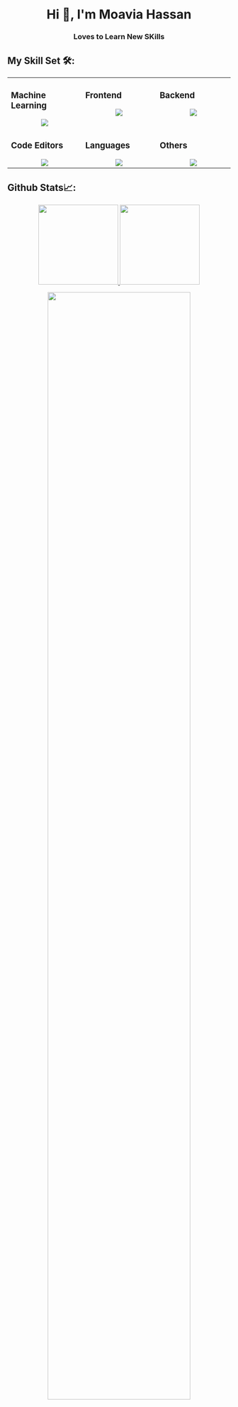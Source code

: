 <h1 align="center">Hi 👋, I'm Moavia Hassan</h1>
<h3 align="center">Loves to Learn New SKills</h3>

##  My Skill Set 🛠️:

<table><tr><td valign="top" width="25%">
  
### Machine Learning
<a href="https://github.com/Moavia-Hassan/">
<div align="center">
       <img src="https://skillicons.dev/icons?i=tensorflow,scikitlearn,opencv,numpy,pandas,matplotlib,pil,&perline=4" /> 
</div>
</a>
</td><td valign="top" width="25%">

### Frontend  
<a href="https://github.com/Moavia-Hassan/">
<div align="center">  
       <img src="https://skillicons.dev/icons?i=html,css,&perline=4" />   <!--   bootstrap,materialui,tailwind,js,react,nextjs,jquery,antdesign -->
</div>
</a>
 </td><td valign="top" width="25%">
        
### Backend
<a href="https://github.com/Moavia-Hassan/">
<div align="center">
       <img src="https://skillicons.dev/icons?i=mysql,mongodb&perline=4" /> <!--   firebase,nodejs,express -->
</div>
</a>

</td>
</tr>
<tr><td valign="top" width="25%">

### Code Editors  
<a href="https://github.com/Moavia-Hassan/">
<div align="center">  
       <img src="https://skillicons.dev/icons?i=vscode,pycharm,&perline=4" /> 
</div>
</a>
</td><td valign="top" width="25%">
    
###  Languages
<a href="https://github.com/arhamansari11/">
<div align="center"> 
    <img src="https://skillicons.dev/icons?i=python,cpp,&perline=4" /> 
</div>
</a>
</td><td valign="top" width="25%">

### Others 
<a href="https://github.com/Moavia-Hassan/">
<div align="center">  
       <img src="https://skillicons.dev/icons?i=git,github,figma,discord&perline=4" /> 
</div>
</a>
 </td> 
</tr>
</table>


##  Github Stats📈:
<p align="center">
    <a href="https://github.com/Moavia-Hassan">
        <img height="180em" src="https://github-readme-stats-git-masterrstaa-rickstaa.vercel.app/api?username=Moavia-Hassan&show_icons=true&theme=nightowl&include_all_commits=true&count_private=true&hide_border=true"/>
        <img height="180em" src="https://github-readme-stats-eight-theta.vercel.app/api/top-langs/?username=Moavia-Hassan&langs_count=12&layout=compact&langs_count=8&theme=nightowl&include_all_commits=true&count_private=true&hide_border=true" />
    </a>
</p>



 <p align="center">
   <a href="https://github.com/Moavia-Hassan"> 
     <img width="80%" src="https://github-readme-streak-stats.herokuapp.com/?user=Moavia-Hassan&show_icons=true&locale=en&layout=demo&theme=nightowl&hide_border=true" /> 
   </a>  
 </p>

<br>

<!--
**Moavia-Hassan/Moavia-Hassan** is a ✨ _special_ ✨ repository because its `README.md` (this file) appears on your GitHub profile.

Here are some ideas to get you started:

- 🔭 I’m currently working on ...
- 🌱 I’m currently learning ...
- 👯 I’m looking to collaborate on ...
- 🤔 I’m looking for help with ...
- 💬 Ask me about ...
- 📫 How to reach me: ...
- 😄 Pronouns: ...
- ⚡ Fun fact: ...
-->
